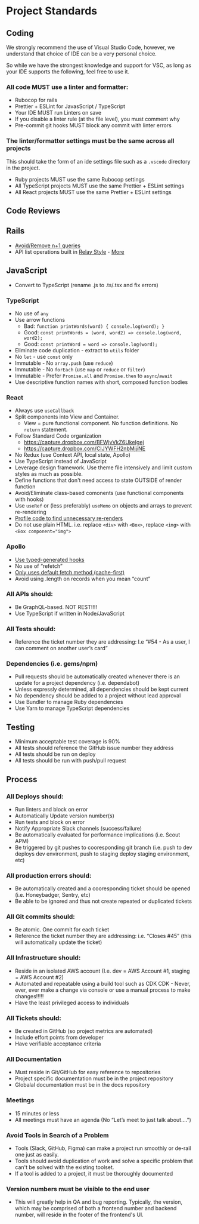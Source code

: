 
# Project Standards

## Coding

We strongly recommend the use of Visual Studio Code, however, we understand that choice of IDE can be a very personal choice.

So while we have the strongest knowledge and support for VSC, as long as your IDE supports the following, feel free to use it.

### All code MUST use a linter and formatter:
- Rubocop for rails
- Prettier + ESLint for JavasScript / TypeScript
- Your IDE MUST run Linters on save
- If you disable a linter rule (at the file level), you must comment why
- Pre-commit git hooks MUST block any commit with linter errors

### The linter/formatter settings must be the same across all projects
This should take the form of an ide settings file such as a `.vscode` directory in the project.
- Ruby projects MUST use the same Rubocop settings
- All TypeScript projects MUST use the same Prettier + ESLint settings
- All React  projects MUST use the same Prettier + ESLint settings

## Code Reviews

## Rails
- [Avoid/Remove n+1 queries](https://evilmartians.com/chronicles/how-to-graphql-with-ruby-rails-active-record-and-no-n-plus-one)
- API list operations built in [Relay Style](https://graphql-ruby.org/pagination/using_connections) - [More](https://graphql-ruby.org/pagination/stable_relation_connections)

## JavaScript
- Convert to TypeScript (rename .js to .ts/.tsx and fix errors)

### TypeScript
- No use of `any`
- Use arrow functions 
  - Bad: `function printWords(word) { console.log(word); }` 
  - Good: `const printWords = (word, word2) => console.log(word, word2);` 
  - Good: `const printWord = word => console.log(word);`
- Eliminate code duplication - extract to `utils` folder
- No `let` - use `const` only
- Immutable - No `array.push` (use `reduce`)
- Immutable - No `forEach` (use `map` or `reduce` or `filter`)
- Immutable - Prefer `Promise.all` and `Promise.then` to `async`/`await`
- Use descriptive function names with short, composed function bodies

### React
- Always use `useCallback`
- Split components into View and Container. 
  - View = pure functional component. No function definitions. No `return` statement.
- Follow Standard Code organization
  - https://capture.dropbox.com/BFWjvVkZ6UkeIgej
  - https://capture.dropbox.com/CIJYWFH2nbMjjiNE
- No Redux (use Context API, local state, Apollo)
- Use TypeScript instead of JavaScript
- Leverage design framework. Use theme file intensively and limit custom styles as much as possible.
- Define functions that don't need access to state OUTSIDE of render function
- Avoid/Eliminate class-based comonents (use functional components with hooks)
- Use `useRef` or (less preferably) `useMemo` on objects and arrays to prevent re-rendering
- [Profile code to find unnecessary re-renders](https://brycedooley.com/debug-react-rerenders/)
- Do not use plain HTML. i.e. replace `<div>` with `<Box>`, replace `<img>` with `<Box component="img">`

### Apollo
- [Use typed-generated hooks](https://www.the-guild.dev/graphql/codegen/docs/guides/react#typed-hooks-for-apollo-and-urql)
- No use of “refetch”
- [Only uses default fetch method (cache-first)](https://www.apollographql.com/docs/react/data/queries/#setting-a-fetch-policy)
- Avoid using .length on records when you mean “count”

### All APIs should:
- Be GraphQL-based. NOT REST!!!!
- Use TypeScript if written in Node/JavaScript

### All Tests should:
- Reference the ticket number they are addressing: I.e “#54 - As a user, I can comment on another user’s card”

### Dependencies (i.e. gems/npm)
- Pull requests should be automatically created whenever there is an update for a project dependency (i.e. dependabot)
- Unless expressly determined, all dependencies should be kept current
- No dependency should be added to a project without lead approval
- Use Bundler to manage Ruby dependencies
- Use Yarn to manage TypeScript dependencies

## Testing
- Minimum acceptable test coverage is 90%
- All tests should reference the GitHub issue number they address
- All tests should be run on deploy
- All tests should be run with push/pull request

## Process

### All Deploys should:
- Run linters and block on error
- Automatically Update version number(s)
- Run tests and block on error
- Notify Appropriate Slack channels (success/failure)
- Be automatically evaluated for performance implications (i.e. Scout APM)
- Be triggered by git pushes to cooresponding git branch (i.e. push to dev deploys dev environment, push to staging deploy staging environment, etc)

### All production errors should:
- Be automatically created and a cooresponding ticket should be opened (i.e. Honeybadger, Sentry, etc)
- Be able to be ignored and thus not create repeated or duplicated tickets

### All Git commits should:
- Be atomic. One commit for each ticket
- Reference the ticket number they are addressing: i.e. “Closes #45” (this will automatically update the ticket)

### All Infrastructure should:
- Reside in an isolated AWS account (I.e. dev = AWS Account #1, staging = AWS Account #2)
- Automated and repeatable using a build tool such as CDK CDK - Never, ever, ever make a change via console or use a manual process to make changes!!!!!
- Have the least privileged access to individuals

### All Tickets should:
- Be created in GitHub (so project metrics are automated)
- Include effort points from developer
- Have verifiable acceptance criteria 

### All Documentation
- Must reside in Git/GitHub for easy reference to repositories
- Project specific documentation must be in the project repository
- Globalal documentation must be in the docs repository

### Meetings
- 15 minutes or less
- All meetings must have an agenda (No “Let’s meet to just talk about….”)

### Avoid Tools in Search of a Problem
- Tools (Slack, GitHub, Figma) can make a project run smoothly or de-rail one just as easily. 
- Tools should avoid duplication of work and solve a specific problem that can't be solved with the existing toolset.
- If a tool is added to a project, it must be thoroughly documented

### Version numbers must be visible to the end user
- This will greatly help in QA and bug reporting. Typically, the version, which may be comprised of both a frontend number and backend number, will reside in the footer of the frontend's UI.
